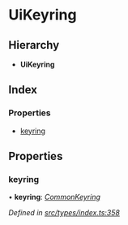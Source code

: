 # UiKeyring

## Hierarchy

* **UiKeyring**

## Index

### Properties

* [keyring](uikeyring.md#keyring)

## Properties

### keyring

• **keyring**: [_CommonKeyring_](../globals.md#commonkeyring)

_Defined in_ [_src/types/index.ts:358_](https://github.com/PolymathNetwork/polymesh-sdk/blob/da32f46a/src/types/index.ts#L358)

